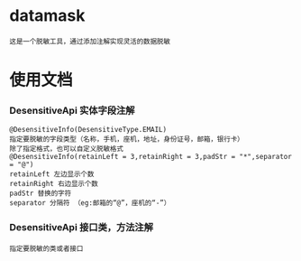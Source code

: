 # datamask
    这是一个脱敏工具，通过添加注解实现灵活的数据脱敏
 
# 使用文档

### DesensitiveApi 实体字段注解 
    @DesensitiveInfo(DesensitiveType.EMAIL)
    指定要脱敏的字段类型（名称，手机，座机，地址，身份证号，邮箱，银行卡）
    除了指定格式，也可以自定义脱敏格式
    @DesensitiveInfo(retainLeft = 3,retainRight = 3,padStr = "*",separator = "@")
    retainLeft 左边显示个数 
    retainRight 右边显示个数
    padStr 替换的字符
    separator 分隔符 （eg:邮箱的“@”，座机的“-”）
### DesensitiveApi 接口类，方法注解 
    指定要脱敏的类或者接口